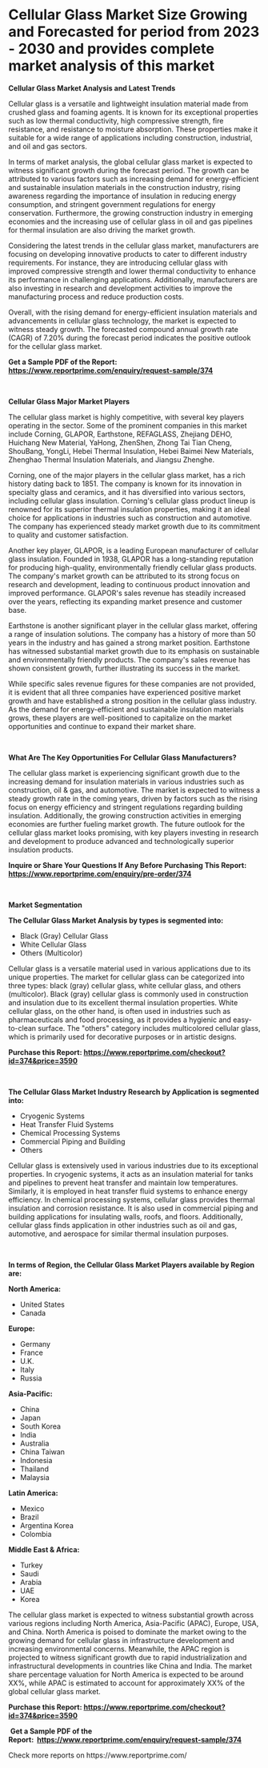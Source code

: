 <p><h1>Cellular Glass Market Size Growing and Forecasted for period from 2023 - 2030 and provides complete market analysis of this market</h1></p><p><strong>Cellular Glass Market Analysis and Latest Trends</strong></p>
<p><p>Cellular glass is a versatile and lightweight insulation material made from crushed glass and foaming agents. It is known for its exceptional properties such as low thermal conductivity, high compressive strength, fire resistance, and resistance to moisture absorption. These properties make it suitable for a wide range of applications including construction, industrial, and oil and gas sectors.</p><p>In terms of market analysis, the global cellular glass market is expected to witness significant growth during the forecast period. The growth can be attributed to various factors such as increasing demand for energy-efficient and sustainable insulation materials in the construction industry, rising awareness regarding the importance of insulation in reducing energy consumption, and stringent government regulations for energy conservation. Furthermore, the growing construction industry in emerging economies and the increasing use of cellular glass in oil and gas pipelines for thermal insulation are also driving the market growth.</p><p>Considering the latest trends in the cellular glass market, manufacturers are focusing on developing innovative products to cater to different industry requirements. For instance, they are introducing cellular glass with improved compressive strength and lower thermal conductivity to enhance its performance in challenging applications. Additionally, manufacturers are also investing in research and development activities to improve the manufacturing process and reduce production costs.</p><p>Overall, with the rising demand for energy-efficient insulation materials and advancements in cellular glass technology, the market is expected to witness steady growth. The forecasted compound annual growth rate (CAGR) of 7.20% during the forecast period indicates the positive outlook for the cellular glass market.</p></p>
<p><strong>Get a Sample PDF of the Report:&nbsp; <a href="https://www.reportprime.com/enquiry/request-sample/374">https://www.reportprime.com/enquiry/request-sample/374</a></strong></p>
<p>&nbsp;</p>
<p><strong>Cellular Glass Major Market Players</strong></p>
<p><p>The cellular glass market is highly competitive, with several key players operating in the sector. Some of the prominent companies in this market include Corning, GLAPOR, Earthstone, REFAGLASS, Zhejiang DEHO, Huichang New Material, YaHong, ZhenShen, Zhong Tai Tian Cheng, ShouBang, YongLi, Hebei Thermal Insulation, Hebei Baimei New Materials, Zhenghao Thermal Insulation Materials, and Jiangsu Zhenghe.</p><p>Corning, one of the major players in the cellular glass market, has a rich history dating back to 1851. The company is known for its innovation in specialty glass and ceramics, and it has diversified into various sectors, including cellular glass insulation. Corning's cellular glass product lineup is renowned for its superior thermal insulation properties, making it an ideal choice for applications in industries such as construction and automotive. The company has experienced steady market growth due to its commitment to quality and customer satisfaction.</p><p>Another key player, GLAPOR, is a leading European manufacturer of cellular glass insulation. Founded in 1938, GLAPOR has a long-standing reputation for producing high-quality, environmentally friendly cellular glass products. The company's market growth can be attributed to its strong focus on research and development, leading to continuous product innovation and improved performance. GLAPOR's sales revenue has steadily increased over the years, reflecting its expanding market presence and customer base.</p><p>Earthstone is another significant player in the cellular glass market, offering a range of insulation solutions. The company has a history of more than 50 years in the industry and has gained a strong market position. Earthstone has witnessed substantial market growth due to its emphasis on sustainable and environmentally friendly products. The company's sales revenue has shown consistent growth, further illustrating its success in the market.</p><p>While specific sales revenue figures for these companies are not provided, it is evident that all three companies have experienced positive market growth and have established a strong position in the cellular glass industry. As the demand for energy-efficient and sustainable insulation materials grows, these players are well-positioned to capitalize on the market opportunities and continue to expand their market share.</p></p>
<p>&nbsp;</p>
<p><strong>What Are The Key Opportunities For Cellular Glass Manufacturers?</strong></p>
<p><p>The cellular glass market is experiencing significant growth due to the increasing demand for insulation materials in various industries such as construction, oil & gas, and automotive. The market is expected to witness a steady growth rate in the coming years, driven by factors such as the rising focus on energy efficiency and stringent regulations regarding building insulation. Additionally, the growing construction activities in emerging economies are further fueling market growth. The future outlook for the cellular glass market looks promising, with key players investing in research and development to produce advanced and technologically superior insulation products.</p></p>
<p><strong>Inquire or Share Your Questions If Any Before Purchasing This Report: <a href="https://www.reportprime.com/enquiry/pre-order/374">https://www.reportprime.com/enquiry/pre-order/374</a></strong></p>
<p>&nbsp;</p>
<p><strong>Market Segmentation</strong></p>
<p><strong>The Cellular Glass Market Analysis by types is segmented into:</strong></p>
<p><ul><li>Black (Gray) Cellular Glass</li><li>White Cellular Glass</li><li>Others (Multicolor)</li></ul></p>
<p><p>Cellular glass is a versatile material used in various applications due to its unique properties. The market for cellular glass can be categorized into three types: black (gray) cellular glass, white cellular glass, and others (multicolor). Black (gray) cellular glass is commonly used in construction and insulation due to its excellent thermal insulation properties. White cellular glass, on the other hand, is often used in industries such as pharmaceuticals and food processing, as it provides a hygienic and easy-to-clean surface. The "others" category includes multicolored cellular glass, which is primarily used for decorative purposes or in artistic designs.</p></p>
<p><strong>Purchase this Report:&nbsp;<a href="https://www.reportprime.com/checkout?id=374&price=3590">https://www.reportprime.com/checkout?id=374&price=3590</a></strong></p>
<p>&nbsp;</p>
<p><strong>The Cellular Glass Market Industry Research by Application is segmented into:</strong></p>
<p><ul><li>Cryogenic Systems</li><li>Heat Transfer Fluid Systems</li><li>Chemical Processing Systems</li><li>Commercial Piping and Building</li><li>Others</li></ul></p>
<p><p>Cellular glass is extensively used in various industries due to its exceptional properties. In cryogenic systems, it acts as an insulation material for tanks and pipelines to prevent heat transfer and maintain low temperatures. Similarly, it is employed in heat transfer fluid systems to enhance energy efficiency. In chemical processing systems, cellular glass provides thermal insulation and corrosion resistance. It is also used in commercial piping and building applications for insulating walls, roofs, and floors. Additionally, cellular glass finds application in other industries such as oil and gas, automotive, and aerospace for similar thermal insulation purposes.</p></p>
<p>&nbsp;</p>
<p><strong>In terms of Region, the Cellular Glass Market Players available by Region are:</strong></p>
<p>
    <p> <strong> North America: </strong>
        <ul>
            <li>United States</li>
            <li>Canada</li>
        </ul>
        </p> 
    <p> <strong> Europe: </strong>
        <ul>
            <li>Germany</li>
            <li>France</li>
            <li>U.K.</li>
            <li>Italy</li>
            <li>Russia</li>
        </ul>
        </p> 
    <p> <strong> Asia-Pacific: </strong>
        <ul>
            <li>China</li>
            <li>Japan</li>
            <li>South Korea</li>
            <li>India</li>
            <li>Australia</li>
            <li>China Taiwan</li>
            <li>Indonesia</li>
            <li>Thailand</li>
            <li>Malaysia</li>
        </ul>
        </p> 
    <p> <strong> Latin America: </strong>
        <ul>
            <li>Mexico</li>
            <li>Brazil</li>
            <li>Argentina Korea</li>
            <li>Colombia</li>
        </ul>
        </p> 
    <p> <strong> Middle East & Africa: </strong>
        <ul>
            <li>Turkey</li>
            <li>Saudi</li>
            <li>Arabia</li>
            <li>UAE</li>
            <li>Korea</li>
        </ul>
    </p>
    </p>
<p><p>The cellular glass market is expected to witness substantial growth across various regions including North America, Asia-Pacific (APAC), Europe, USA, and China. North America is poised to dominate the market owing to the growing demand for cellular glass in infrastructure development and increasing environmental concerns. Meanwhile, the APAC region is projected to witness significant growth due to rapid industrialization and infrastructural developments in countries like China and India. The market share percentage valuation for North America is expected to be around XX%, while APAC is estimated to account for approximately XX% of the global cellular glass market.</p></p>
<p><strong>Purchase this Report: <a href="https://www.reportprime.com/checkout?id=374&price=3590">https://www.reportprime.com/checkout?id=374&price=3590</a></strong></p>
<p>&nbsp;<strong>Get a Sample PDF of the Report:&nbsp;&nbsp;<a href="https://www.reportprime.com/enquiry/request-sample/374">https://www.reportprime.com/enquiry/request-sample/374</a></strong></p>
<p><strong></strong></p>
<p>Check more reports on https://www.reportprime.com/</p>